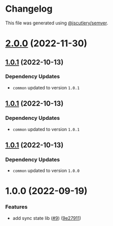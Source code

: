 # Changelog

This file was generated using [@jscutlery/semver](https://github.com/jscutlery/semver).

# [2.0.0](https://github.com/Michsior14/ngrx-addons/compare/sync-state-1.0.1...sync-state-2.0.0) (2022-11-30)



## [1.0.1](https://github.com/Michsior14/ngrx-addons/compare/sync-state-1.0.0...sync-state-1.0.1) (2022-10-13)

### Dependency Updates

- `common` updated to version `1.0.1`

## [1.0.1](https://github.com/Michsior14/ngrx-addons/compare/sync-state-1.0.0...sync-state-1.0.1) (2022-10-13)

### Dependency Updates

- `common` updated to version `1.0.1`

## [1.0.1](https://github.com/Michsior14/ngrx-addons/compare/sync-state-1.0.0...sync-state-1.0.1) (2022-10-13)

### Dependency Updates

- `common` updated to version `1.0.0`

# 1.0.0 (2022-09-19)

### Features

- add sync state lib ([#9](https://github.com/Michsior14/ngrx-addons/issues/9)) ([9e27911](https://github.com/Michsior14/ngrx-addons/commit/9e279110f4c54c1464da5ad0883912803692044b))
